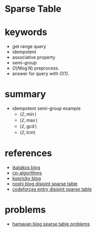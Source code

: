 # Sparse Table 


# keywords
- get range query
- idempotent
- associative property
- semi-group
- $O(N\log{N})$ preprocess.
- answer for query with $O(1)$.


# summary
- idempotent semi-group example
  - $(\mathbb{Z}, \min)$
  - $(\mathbb{Z}, \max)$
  - $(\mathbb{Z}, \gcd)$
  - $(\mathbb{Z}, \text{lcm})$




# references
- [ikatakos blog](https://ikatakos.com/pot/programming_algorithm/data_structure/sparse_table)
- [cp-algorithms](https://cp-algorithms.com/data_structures/sparse-table.html)
- [kopricky blog](https://kopricky.github.io/code/DataStructure_Basic/sparse_table.html)
- [noshi blog disjoint sparse table](https://noshi91.hatenablog.com/entry/2018/05/08/183946)
- [codeforces entry disjoint sparse table](https://codeforces.com/blog/entry/79108)



# problems
- [hamayan blog sparse table problems](https://blog.hamayanhamayan.com/entry/2018/01/03/035508)